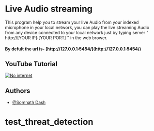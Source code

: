 # Live Audio streaming

This program help you to stream your live Audio from your indexed microphone in your local network, you can play the live streaming Audio from any device connected to your local network just by typing server " http://[YOUR IP]:[YOUR PORT] " in the web brower.

#### By defult the url is- [http://127.0.0.1:5454/](http://127.0.0.1:5454/)

## YouTube Tutorial 
 [![No internet](https://github.com/somnathdashs/Live-Audio-Streaming/blob/main/template/IMG_!.jpg?raw=true)](https://youtu.be/Vbr5lnB-4to)



## Authors

- [@Somnath Dash](https://somnathdashs.github.io/)
# test_threat_detection
